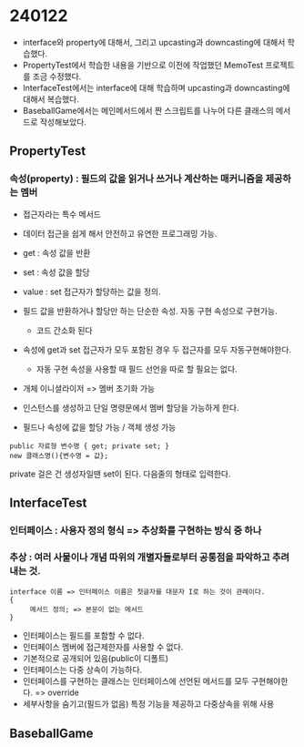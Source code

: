 # 240122
* interface와 property에 대해서, 그리고 upcasting과 downcasting에 대해서 학습했다.
* PropertyTest에서 학습한 내용을 기반으로 이전에 작업했던 MemoTest 프로젝트를 조금 수정했다.
* InterfaceTest에서는 interface에 대해 학습하며 upcasting과 downcasting에 대해서 복습했다.
* BaseballGame에서는 메인메서드에서 짠 스크립트를 나누어 다른 클래스의 메서드로 작성해보았다.

## PropertyTest
### 속성(property) : 필드의 값을 읽거나 쓰거나 계산하는 매커니즘을 제공하는 멤버
* 접근자라는 특수 메서드
* 데이터 접근을 쉽게 해서 안전하고 유연한 프로그래밍 가능.
* get : 속성 값을 반환
* set : 속성 값을 할당
* value : set 접근자가 할당하는 값을 정의.
* 필드 값을 반환하거나 할당만 하는 단순한 속성. 자동 구현 속성으로 구현가능.
  * 코드 간소화 된다
* 속성에 get과 set 접근자가 모두 포함된 경우 두 접근자를 모두 자동구현해야한다.
  * 자동 구현 속성을 사용할 때 필드 선언을 따로 할 필요는 없다.

* 개체 이니셜라이저 => 멤버 초기화 가능
* 인스턴스를 생성하고 단일 명령문에서 멤버 할당을 가능하게 한다.
* 필드나 속성에 값을 할당 가능 / 객체 생성 가능
```
public 자료형 변수명 { get; private set; }
new 클래스명(){변수명 = 값};
```
private 걸은 건 생성자일땐 set이 된다. 다음줄의 형태로 입력한다.

## InterfaceTest
### 인터페이스 : 사용자 정의 형식 => 추상화를 구현하는 방식 중 하나
### 추상 : 여러 사물이나 개념 따위의 개별자들로부터 공통점을 파악하고 추려내는 것.
```
interface 이름 => 인터페이스 이름은 첫글자를 대문자 I로 하는 것이 관례이다.
{
     메서드 정의; => 본문이 없는 메서드
}
```
* 인터페이스는 필드를 포함할 수 없다.
* 인터페이스 멤버에 접근제한자를 사용할 수 없다.
* 기본적으로 공개되어 있음(public이 디폴트)
* 인터페이스는 다중 상속이 가능하다.
* 인터페이스를 구현하는 클래스는 인터페이스에 선언된 메서드를 모두 구현해야한다. => override
* 세부사항을 숨기고(필드가 없음) 특정 기능을 제공하고 다중상속을 위해 사용

## BaseballGame

